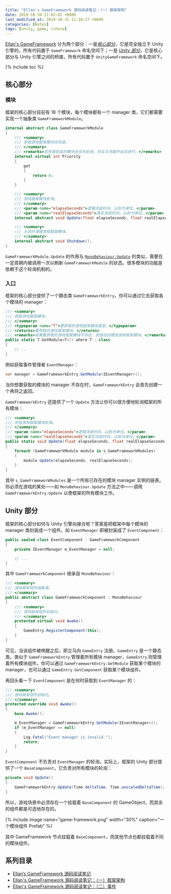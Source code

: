 ```yaml
---
title: "Ellan's GameFramework 源码阅读笔记：（一）框架架构"
date: 2019-10-30 21:02:01 +0800
last_modified_at: 2019-10-31 11:10:27 +0800
categories: [Notes]
tags: [unity, game, csharp]
---
```


[Ellan's GameFramework](https://gameframework.cn/) 分为两个部分：一是[*核心部分*](https://github.com/EllanJiang/GameFramework)，它是完全独立于 Unity 引擎的，所有代码置于 `GameFramework` 命名空间下；一是 [*Unity 部分*](https://github.com/EllanJiang/UnityGameFramework)，它是核心部分与 Unity 引擎之间的桥接，所有代码置于 `UnityGameFramework` 命名空间下。

{% include toc %}

## 核心部分

### 模块

框架的核心部分目前有 18 个模块，每个模块都有一个 manager 类，它们都需要实现一个抽象类 `GameFrameworkModule`。

```c#
internal abstract class GameFrameworkModule
{
    /// <summary>
    /// 获取游戏框架模块优先级。
    /// </summary>
    /// <remarks>优先级较高的模块会优先轮询，并且关闭操作会后进行。</remarks>
    internal virtual int Priority
    {
        get
        {
            return 0;
        }
    }

    /// <summary>
    /// 游戏框架模块轮询。
    /// </summary>
    /// <param name="elapseSeconds">逻辑流逝时间，以秒为单位。</param>
    /// <param name="realElapseSeconds">真实流逝时间，以秒为单位。</param>
    internal abstract void Update(float elapseSeconds, float realElapseSeconds);

    /// <summary>
    /// 关闭并清理游戏框架模块。
    /// </summary>
    internal abstract void Shutdown();
}
```

`GameFrameworkModule.Update` 的作用与 [`MonoBehaviour.Update`](https://docs.unity3d.com/ScriptReference/MonoBehaviour.Update.html) 的类似，需要在一定周期内被调用一次以刷新 `GameFrameworkModule` 的状态。很多模块的功能是依赖于这个轮询机制的。

### 入口

框架的核心部分提供了一个静态类 `GameFrameworkEntry`，你可以通过它去获取各个模块的 manager：

```c#
/// <summary>
/// 获取游戏框架模块。
/// </summary>
/// <typeparam name="T">要获取的游戏框架模块类型。</typeparam>
/// <returns>要获取的游戏框架模块。</returns>
/// <remarks>如果要获取的游戏框架模块不存在，则自动创建该游戏框架模块。</remarks>
public static T GetModule<T>() where T : class
{
    // ...
}
```

例如获取事件管理者 `EventManager`：

```c#
var manager = GameFrameworkEntry.GetModule<IEventManager>();
```

当你想要获取的模块的 manager 不存在时，`GameFrameworkEntry` 会首先创建一个再将之返回。

`GameFrameworkEntry` 还提供了一个 `Update` 方法让你可以很方便地轮询框架的所有模块：

```c#
/// <summary>
/// 所有游戏框架模块轮询。
/// </summary>
/// <param name="elapseSeconds">逻辑流逝时间，以秒为单位。</param>
/// <param name="realElapseSeconds">真实流逝时间，以秒为单位。</param>
public static void Update(float elapseSeconds, float realElapseSeconds)
{
    foreach (GameFrameworkModule module in s_GameFrameworkModules)
    {
        module.Update(elapseSeconds, realElapseSeconds);
    }
}
```

其中 `s_GameFrameworkModules` 是一个所有已存在的模块 manager 实例的链表。你必须在游戏的某处——如 `MonoBehaviour.Update` 方法之中——调用 `GameFrameworkEntry.Update` 以使框架的所有模块工作。

## Unity 部分

框架的核心部分如何与 Unity 引擎向接合呢？答案是把框架中每个模块的 manager 类封装成一个组件。如 `EventManager` 即被封装成了 `EventComponent`：

```c#
public sealed class EventComponent : GameFrameworkComponent
{
    private IEventManager m_EventManager = null;

    // ...
}
```

其中 `GameFrameworkComponent` 继承自 `MonoBehaviour`：

```c#
/// <summary>
/// 游戏框架组件抽象类。
/// </summary>
public abstract class GameFrameworkComponent : MonoBehaviour
{
    /// <summary>
    /// 游戏框架组件初始化。
    /// </summary>
    protected virtual void Awake()
    {
        GameEntry.RegisterComponent(this);
    }
}
```

可见，当该组件被唤醒之后，即立马向 `GameEntry` 注册。`GameEntry` 是一个静态类。类似于 `GameFrameworkEntry` 管理着所有模块 manager，`GameEntry` 则管理着所有模块组件。你可以通过 `GameFrameworkEntry.GetModule` 获取某个模块的 manager，也可以通过 `GameEntry.GetComponent` 获取某个模块组件。

再回头看一下 `EventComponent` 是在何时获取到 `EventManager` 的：

```c#
/// <summary>
/// 游戏框架组件初始化。
/// </summary>
protected override void Awake()
{
    base.Awake();

    m_EventManager = GameFrameworkEntry.GetModule<IEventManager>();
    if (m_EventManager == null)
    {
        Log.Fatal("Event manager is invalid.");
        return;
    }
}
```

`EventComponent` 不负责对 `EventManager` 的轮询。实际上，框架的 Unity 部分提供了一个 `BaseComponent`，它负责对所有模块的轮询：

```c#
private void Update()
{
    GameFrameworkEntry.Update(Time.deltaTime, Time.unscaledDeltaTime);
}
```

所以，游戏场景中必须存在一个挂载着 `BaseComponent` 的 GameObject，而其余的组件都是可选地存在的。

{% include image name="game-framework.png" width="30%" caption="一个模块组件 Prefab" %}

其中 GameFramework 节点挂载着 `BaseComponent`，而其他节点也都挂载着不同的模块组件。

## 系列目录

- [Ellan’s GameFramework 源码阅读笔记](/2019/10/30/ellan-s-gameframework-yuan-ma-yue-du-bi-ji.html)
- [Ellan's GameFramework 源码阅读笔记：（一）框架架构](/2019/10/30/ellan-s-gameframework-yuan-ma-yue-du-bi-ji-yi-kuang-jia-jia-gou.html)
- [Ellan's GameFramework 源码阅读笔记：（二）事件](/2019/10/31/ellan-s-gameframework-yuan-ma-yue-du-bi-ji-er-shi-jian.html) 